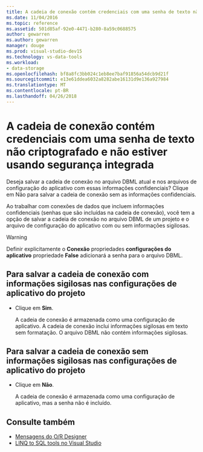 ```yaml
---
title: A cadeia de conexão contém credenciais com uma senha de texto não criptografado e não estiver usando segurança integrada
ms.date: 11/04/2016
ms.topic: reference
ms.assetid: 501d85af-92e0-4471-b280-8a59c0688575
author: gewarren
ms.author: gewarren
manager: douge
ms.prod: visual-studio-dev15
ms.technology: vs-data-tools
ms.workload:
- data-storage
ms.openlocfilehash: bf8a8fc3bb024c1eb8ee7baf91856a54dcb9d21f
ms.sourcegitcommit: e13e61ddea6032a8282abe16131d9e136a927984
ms.translationtype: MT
ms.contentlocale: pt-BR
ms.lasthandoff: 04/26/2018
---
```

# <a name="the-connection-string-contains-credentials-with-a-clear-text-password-and-is-not-using-integrated-security"></a>A cadeia de conexão contém credenciais com uma senha de texto não criptografado e não estiver usando segurança integrada

Deseja salvar a cadeia de conexão no arquivo DBML atual e nos arquivos de configuração do aplicativo com essas informações confidenciais?  Clique em Não para salvar a cadeia de conexão sem as informações confidenciais.

Ao trabalhar com conexões de dados que incluem informações confidenciais (senhas que são incluídas na cadeia de conexão), você tem a opção de salvar a cadeia de conexão no arquivo DBML de um projeto e o arquivo de configuração do aplicativo com ou sem informações sigilosas.

> [!WARNING]
> Definir explicitamente o **Conexão** propriedades **configurações do aplicativo** propriedade **False** adicionará a senha para o arquivo DBML.

## <a name="to-save-the-connection-string-with-the-sensitive-information-in-the-projects-application-settings"></a>Para salvar a cadeia de conexão com informações sigilosas nas configurações de aplicativo do projeto

- Clique em **Sim**.

   A cadeia de conexão é armazenada como uma configuração de aplicativo. A cadeia de conexão inclui informações sigilosas em texto sem formatação. O arquivo DBML não contém informações sigilosas.

## <a name="to-save-the-connection-string-without-the-sensitive-information-in-the-projects-application-settings"></a>Para salvar a cadeia de conexão sem informações sigilosas nas configurações de aplicativo do projeto

- Clique em **Não**.

   A cadeia de conexão é armazenada como uma configuração de aplicativo, mas a senha não é incluído.

## <a name="see-also"></a>Consulte também

- [Mensagens do O/R Designer](../data-tools/o-r-designer-messages.md)
- [LINQ to SQL tools no Visual Studio](../data-tools/linq-to-sql-tools-in-visual-studio2.md)